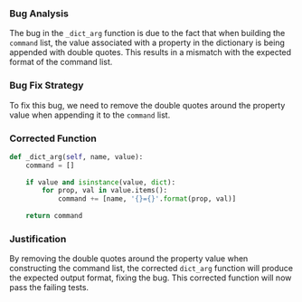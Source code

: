 ### Bug Analysis
The bug in the `_dict_arg` function is due to the fact that when building the `command` list, the value associated with a property in the dictionary is being appended with double quotes. This results in a mismatch with the expected format of the command list.

### Bug Fix Strategy
To fix this bug, we need to remove the double quotes around the property value when appending it to the `command` list.

### Corrected Function
```python
def _dict_arg(self, name, value):
    command = []
    
    if value and isinstance(value, dict):
        for prop, val in value.items():
            command += [name, '{}={}'.format(prop, val)]
    
    return command
``` 

### Justification
By removing the double quotes around the property value when constructing the command list, the corrected `dict_arg` function will produce the expected output format, fixing the bug. This corrected function will now pass the failing tests.